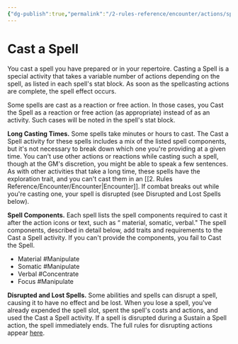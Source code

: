 ```yaml
---
{"dg-publish":true,"permalink":"/2-rules-reference/encounter/actions/specialty-actions/cast-a-spell/"}
---
```


# Cast a Spell

You cast a spell you have prepared or in your repertoire. Casting a Spell is a special activity that takes a variable number of actions depending on the spell, as listed in each spell's stat block. As soon as the spellcasting actions are complete, the spell effect occurs.

Some spells are cast as a reaction or free action. In those cases, you Cast the Spell as a reaction or free action (as appropriate) instead of as an activity. Such cases will be noted in the spell's stat block.

**Long Casting Times.** Some spells take minutes or hours to cast. The Cast a Spell activity for these spells includes a mix of the listed spell components, but it's not necessary to break down which one you're providing at a given time. You can't use other actions or reactions while casting such a spell, though at the GM's discretion, you might be able to speak a few sentences. As with other activities that take a long time, these spells have the exploration trait, and you can't cast them in an [[2. Rules Reference/Encounter/Encounter\|Encounter]]. If combat breaks out while you're casting one, your spell is disrupted (see Disrupted and Lost Spells below).

**Spell Components.** Each spell lists the spell components required to cast it after the action icons or text, such as “  material, somatic, verbal." The spell components, described in detail below, add traits and requirements to the Cast a Spell activity. If you can't provide the components, you fail to Cast the Spell.

- Material #Manipulate 
- Somatic #Manipulate 
- Verbal #Concentrate 
- Focus #Manipulate 

**Disrupted and Lost Spells.** Some abilities and spells can disrupt a spell, causing it to have no effect and be lost. When you lose a spell, you've already expended the spell slot, spent the spell's costs and actions, and used the Cast a Spell activity. If a spell is disrupted during a Sustain a Spell action, the spell immediately ends. The full rules for disrupting actions appear [here](Disrupting%20Actions.md).
